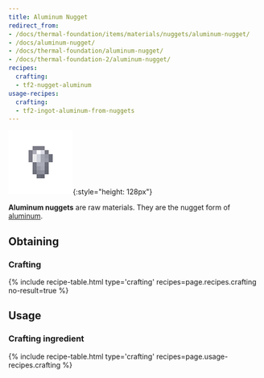 ```yaml
---
title: Aluminum Nugget
redirect_from:
- /docs/thermal-foundation/items/materials/nuggets/aluminum-nugget/
- /docs/aluminum-nugget/
- /docs/thermal-foundation/aluminum-nugget/
- /docs/thermal-foundation-2/aluminum-nugget/
recipes:
  crafting:
  - tf2-nugget-aluminum
usage-recipes:
  crafting:
  - tf2-ingot-aluminum-from-nuggets
---
```


![Aluminum nugget](/assets/images/thermal-foundation-2/nugget-aluminum.png){:style="height: 128px"}


**Aluminum nuggets** are raw materials. They are the nugget form of
[aluminum](/docs/1.12/thermal-foundation-2/aluminum-ingot/).


Obtaining
---------

### Crafting
{% include recipe-table.html type='crafting' recipes=page.recipes.crafting no-result=true %}


Usage
-----

### Crafting ingredient
{% include recipe-table.html type='crafting' recipes=page.usage-recipes.crafting %}

